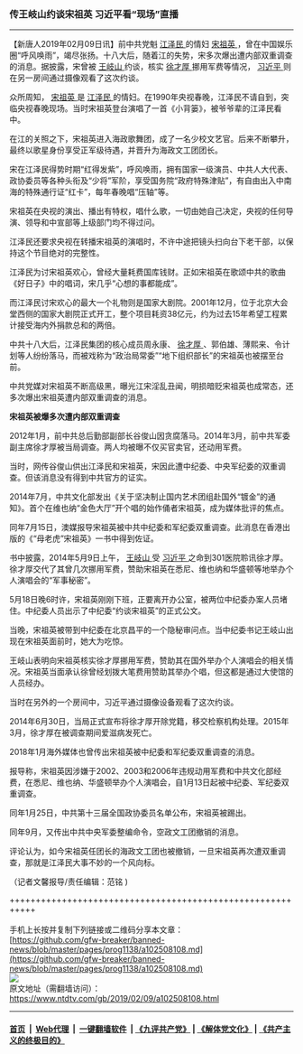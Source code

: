 ### 传王岐山约谈宋祖英 习近平看“现场”直播
------------------------

<div class="post_content">
 <p>
  【新唐人2019年02月09日讯】前中共党魁
  <a href="https://www.ntdtv.com/gb/江泽民.htm">
   江泽民
  </a>
  的情妇
  <a href="https://www.ntdtv.com/gb/宋祖英.htm">
   宋祖英
  </a>
  ，曾在中国娱乐圈“呼风唤雨”，竭尽张扬。十八大后，随着江的失势，宋多次爆出遭内部双重调查的消息。据披露，宋曾被
  <a href="https://www.ntdtv.com/gb/王岐山.htm">
   王岐山
  </a>
  约谈，核实
  <a href="https://www.ntdtv.com/gb/徐才厚.htm">
   徐才厚
  </a>
  挪用军费等情况，
  <a href="https://www.ntdtv.com/gb/习近平.htm">
   习近平
  </a>
  则在另一房间通过摄像观看了这次约谈。
 </p>
 <p>
  众所周知，
  <a href="https://www.ntdtv.com/gb/宋祖英.htm">
   宋祖英
  </a>
  是
  <a href="https://www.ntdtv.com/gb/江泽民.htm">
   江泽民
  </a>
  的情妇。在1990年央视春晚，江泽民不请自到，突临央视春晚现场。当时宋祖英登台演唱了一首《小背篓》，被爷爷辈的江泽民看中。
 </p>
 <p>
  在江的关照之下，宋祖英进入海政歌舞团，成了一名少校文艺官。后来不断攀升，最终以歌星身份享受正军级待遇，并晋升为海政文工团团长。
 </p>
 <p>
  宋在江泽民得势时期“红得发紫”，呼风唤雨，拥有国家一级演员、中共人大代表、政协委员等各种头衔及“少将”军阶，享受国务院“政府特殊津贴”，有自由出入中南海的特殊通行证“红卡”，每年春晚唱“压轴”等。
 </p>
 <p>
  宋祖英在央视的演出、播出有特权，唱什么歌，一切由她自己决定，央视的任何导演、领导和中宣部等上级部门均不得过问。
 </p>
 <p>
  江泽民还要求央视在转播宋祖英的演唱时，不许中途把镜头扫向台下老干部，以保持这个节目绝对的完整性。
 </p>
 <p>
  江泽民为讨宋祖英欢心，曾经大量耗费国库钱财。正如宋祖英在歌颂中共的歌曲《好日子》中的唱词，宋几乎“心想的事都能成”。
 </p>
 <p>
  而江泽民讨宋欢心的最大一个礼物则是国家大剧院。2001年12月，位于北京大会堂西侧的国家大剧院正式开工，整个项目耗资38亿元，约为过去15年希望工程累计接受海内外捐款总和的两倍。
 </p>
 <p>
  中共十八大后，江泽民集团的核心成员周永康、
  <a href="https://www.ntdtv.com/gb/徐才厚.htm">
   徐才厚
  </a>
  、郭伯雄、薄熙来、令计划等人纷纷落马，而被戏称为“政治局常委”“地下组织部长”的宋祖英也被摆至台前。
 </p>
 <p>
  中共党媒对宋祖英不断高级黑，曝光江宋淫乱丑闻，明损暗贬宋祖英也成常态，还多次爆出宋祖英遭内部双重调查的消息。
 </p>
 <p>
  <strong>
   宋祖英被爆多次遭内部双重调查
  </strong>
 </p>
 <p>
  2012年1月，前中共总后勤部副部长谷俊山因贪腐落马。2014年3月，前中共军委副主席徐才厚被当局调查。两人均被曝不仅买官卖官，还动用军费。
 </p>
 <p>
  当时，网传谷俊山供出江泽民和宋祖英，宋因此遭中纪委、中央军纪委的双重调查。但该消息没有得到中共官方的证实。
 </p>
 <p>
  2014年7月，中共文化部发出《关于坚决制止国内艺术团组赴国外“镀金”的通知》。首个在维也纳“金色大厅”开个唱的始作俑者宋祖英，成为媒体批评的焦点。
 </p>
 <p>
  同年7月15日，澳媒报导宋祖英被中共中纪委和军纪委双重调查。此消息在香港出版的《“母老虎”宋祖英》一书中得到佐证。
 </p>
 <p>
  书中披露，2014年5月9日上午，
  <a href="https://www.ntdtv.com/gb/王岐山.htm">
   王岐山
  </a>
  受
  <a href="https://www.ntdtv.com/gb/习近平.htm">
   习近平
  </a>
  之命到301医院聆讯徐才厚。徐才厚交代了其曾几次挪用军费，赞助宋祖英在悉尼、维也纳和华盛顿等地举办个人演唱会的“军事秘密”。
 </p>
 <p>
  5月18日晚6时许，宋祖英刚刚下班，正要离开办公室，被两位中纪委办案人员堵住。中纪委人员出示了中纪委“约谈宋祖英”的正式公文。
 </p>
 <p>
  当晚，宋祖英被带到中纪委在北京昌平的一个隐秘审问点。当中纪委书记王岐山出现在宋祖英面前时，她大为吃惊。
 </p>
 <p>
  王岐山表明向宋祖英核实徐才厚挪用军费，赞助其在国外举办个人演唱会的相关情况。宋祖英当面承认徐曾经划拨大笔费用赞助其举办个唱，但这都是通过大使馆的人员经办。
 </p>
 <p>
  当时在另外的一个房间中，习近平通过摄像设备观看了这次约谈。
 </p>
 <p>
  2014年6月30日，当局正式宣布将徐才厚开除党籍，移交检察机构处理。2015年3月，徐才厚在被调查期间爱滋病发死亡。
 </p>
 <p>
  2018年1月海外媒体也曾传出宋祖英被中纪委和军纪委双重调查的消息。
 </p>
 <p>
  报导称，宋祖英因涉嫌于2002、2003和2006年违规动用军费和中共文化部经费，在悉尼、维也纳、华盛顿举办个人演唱会，自1月13日起被中纪委、军纪委双重调查。
 </p>
 <p>
  同年1月25日，中共第十三届全国政协委员名单公布，宋祖英被踢出。
 </p>
 <p>
  同年9月，又传出中共中央军委整编命令，空政文工团撤销的消息。
 </p>
 <p>
  评论认为，如今宋祖英任团长的海政文工团也被撤销，一旦宋祖英再次遭双重调查，那就是江泽民大事不妙的一个风向标。
 </p>
 <p>
  （记者文馨报导/责任编辑：范铭 )
 </p>
 <div class="single_ad">
 </div>
</div>

+++++++++++++++++++++++++++++++++++++++++++++++++++++++++++<br/><br/>
手机上长按并复制下列链接或二维码分享本文章：<br/>
[https://github.com/gfw-breaker/banned-news/blob/master/pages/prog1138/a102508108.md](https://github.com/gfw-breaker/banned-news/blob/master/pages/prog1138/a102508108.md)<br/>
[<img src='https://github.com/gfw-breaker/banned-news/blob/master/pages/prog1138/a102508108.md.png'/>](https://github.com/gfw-breaker/banned-news/blob/master/pages/prog1138/a102508108.md)<br/>
原文地址（需翻墙访问）：https://www.ntdtv.com/gb/2019/02/09/a102508108.html


------------------------
#### [首页](https://github.com/gfw-breaker/banned-news/blob/master/README.md) &nbsp;|&nbsp; [Web代理](https://github.com/labour-camp/helloworld) &nbsp;|&nbsp; [一键翻墙软件](https://github.com/gfw-breaker/nogfw/blob/master/README.md) &nbsp;| [《九评共产党》](https://github.com/gfw-breaker/9ping.md/blob/master/README.md#九评之一评共产党是什么) | [《解体党文化》](https://github.com/gfw-breaker/jtdwh.md/blob/master/README.md) | [《共产主义的终极目的》](https://github.com/gfw-breaker/gczydzjmd.md/blob/master/README.md)

